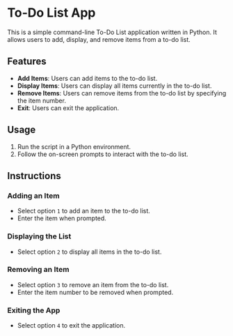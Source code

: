 # To-Do List App

This is a simple command-line To-Do List application written in Python. It allows users to add, display, and remove items from a to-do list.

## Features

- **Add Items**: Users can add items to the to-do list.
- **Display Items**: Users can display all items currently in the to-do list.
- **Remove Items**: Users can remove items from the to-do list by specifying the item number.
- **Exit**: Users can exit the application.

## Usage

1. Run the script in a Python environment.
2. Follow the on-screen prompts to interact with the to-do list.

## Instructions

### Adding an Item

- Select option `1` to add an item to the to-do list.
- Enter the item when prompted.

### Displaying the List

- Select option `2` to display all items in the to-do list.

### Removing an Item

- Select option `3` to remove an item from the to-do list.
- Enter the item number to be removed when prompted.

### Exiting the App

- Select option `4` to exit the application.

